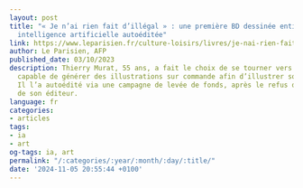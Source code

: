 ```yaml
---
layout: post
title: "« Je n’ai rien fait d’illégal » : une première BD dessinée entièrement par
  intelligence artificielle autoéditée"
link: https://www.leparisien.fr/culture-loisirs/livres/je-nai-rien-fait-dillegal-une-premiere-bd-dessinee-entierement-par-intelligence-artificielle-autoeditee-03-10-2023-EJR7YQTAXNCKXPVDFQBVJJHVLE.php
author: Le Parisien, AFP
published_date: 03/10/2023
description: Thierry Murat, 55 ans, a fait le choix de se tourner vers un logiciel
  capable de générer des illustrations sur commande afin d’illustrer son dernier titre.
  Il l’a autoédité via une campagne de levée de fonds, après le refus de publication
  de son éditeur.
language: fr
categories:
- articles
tags:
- ia
- art
og-tags: ia, art
permalink: "/:categories/:year/:month/:day/:title/"
date: '2024-11-05 20:55:44 +0100'
---
```

